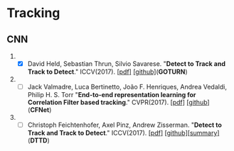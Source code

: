 # Tracking

## CNN

1. - [x] David Held, Sebastian Thrun, Silvio Savarese. "**Detect to Track and Track to Detect**." ICCV(2017). [[pdf]](http://davheld.github.io/GOTURN/GOTURN.html) [[github]](https://github.com/davheld/GOTURN)(**GOTURN**)

1. - [ ] Jack Valmadre, Luca Bertinetto, João F. Henriques, Andrea Vedaldi, Philip H. S. Torr "**End-to-end representation learning for Correlation Filter based tracking**." CVPR(2017). [[pdf]](https://arxiv.org/abs/1704.06036) [[github]](https://github.com/bertinetto/cfnet)(**CFNet**)

1. - [ ] Christoph Feichtenhofer, Axel Pinz, Andrew Zisserman. "**Detect to Track and Track to Detect**." ICCV(2017). [[pdf]](https://arxiv.org/abs/1710.03958) [[github]](https://github.com/feichtenhofer/Detect-Track)[[summary]](https://www.robots.ox.ac.uk/~vgg/research/detect-track/)(**DTTD**)
